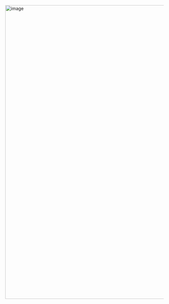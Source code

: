 <img width="937" alt="image" src="https://github.com/user-attachments/assets/11ecc082-ac58-4ef1-a041-521327e236bc" />
